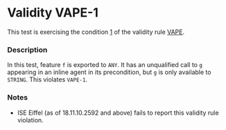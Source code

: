 # Validity VAPE-1

This test is exercising the condition [1](..) of the validity rule [VAPE](../../vape).

### Description

In this test, feature `f` is exported to `ANY`. It has an unqualified call to `g` appearing in an inline agent in its precondition, but `g` is only available to `STRING`. This violates `VAPE-1`.

### Notes

* ISE Eiffel (as of 18.11.10.2592 and above) fails to report this validity rule violation.
